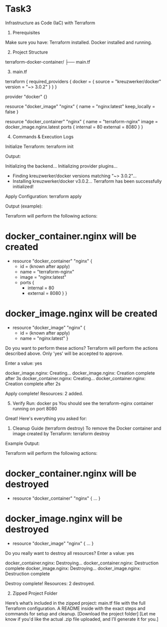 # Task3
Infrastructure as Code (IaC) with Terraform


1. Prerequisites

Make sure you have:
Terraform installed.
Docker installed and running.


2. Project Structure

terraform-docker-container/
├── main.tf


3. main.tf

terraform {
  required_providers {
    docker = {
      source  = "kreuzwerker/docker"
      version = "~> 3.0.2"
    }
  }
}

provider "docker" {}

resource "docker_image" "nginx" {
  name         = "nginx:latest"
  keep_locally = false
}

resource "docker_container" "nginx" {
  name  = "terraform-nginx"
  image = docker_image.nginx.latest
  ports {
    internal = 80
    external = 8080
  }
}

4. Commands & Execution Logs

Initialize Terraform:
terraform init

Output:

Initializing the backend...
Initializing provider plugins...
- Finding kreuzwerker/docker versions matching "~> 3.0.2"...
- Installing kreuzwerker/docker v3.0.2...
Terraform has been successfully initialized!

Apply Configuration:
terraform apply

Output (example):

Terraform will perform the following actions:

  # docker_container.nginx will be created
  + resource "docker_container" "nginx" {
      + id = (known after apply)
      + name = "terraform-nginx"
      + image = "nginx:latest"
      + ports {
          + internal = 80
          + external = 8080
        }
    }

  # docker_image.nginx will be created
  + resource "docker_image" "nginx" {
      + id = (known after apply)
      + name = "nginx:latest"
    }

Do you want to perform these actions?
  Terraform will perform the actions described above.
  Only 'yes' will be accepted to approve.

Enter a value: yes

docker_image.nginx: Creating...
docker_image.nginx: Creation complete after 3s
docker_container.nginx: Creating...
docker_container.nginx: Creation complete after 2s

Apply complete! Resources: 2 added.

5. Verify
Run:
docker ps
You should see the terraform-nginx container running on port 8080

Great! Here's everything you asked for:

1. Cleanup Guide (terraform destroy)
To remove the Docker container and image created by Terraform:
terraform destroy

Example Output:

Terraform will perform the following actions:

  # docker_container.nginx will be destroyed
  - resource "docker_container" "nginx" {
      ...
    }

  # docker_image.nginx will be destroyed
  - resource "docker_image" "nginx" {
      ...
    }

Do you really want to destroy all resources?
  Enter a value: yes

docker_container.nginx: Destroying...
docker_container.nginx: Destruction complete
docker_image.nginx: Destroying...
docker_image.nginx: Destruction complete

Destroy complete! Resources: 2 destroyed.

2. Zipped Project Folder
   
Here’s what’s included in the zipped project:
main.tf file with the full Terraform configuration.
A README inside with the exact steps and commands for setup and cleanup.
[Download the project folder] [Let me know if you'd like the actual .zip file uploaded, and I’ll generate it for you.]
